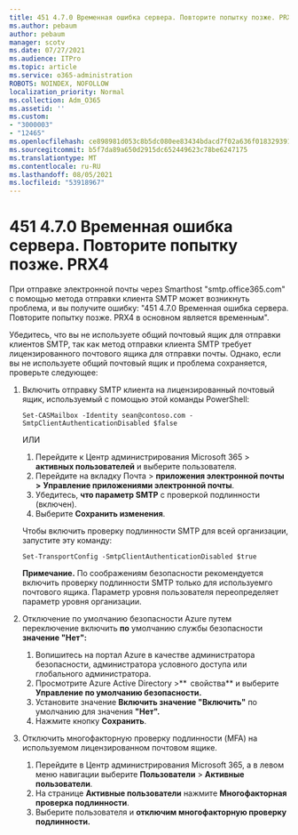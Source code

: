 ```yaml
---
title: 451 4.7.0 Временная ошибка сервера. Повторите попытку позже. PRX4
ms.author: pebaum
author: pebaum
manager: scotv
ms.date: 07/27/2021
ms.audience: ITPro
ms.topic: article
ms.service: o365-administration
ROBOTS: NOINDEX, NOFOLLOW
localization_priority: Normal
ms.collection: Adm_O365
ms.assetid: ''
ms.custom:
- "3000003"
- "12465"
ms.openlocfilehash: ce898981d053c8b5dc080ee83434bdacd7f02a636f0183293915bacdb48ba4ef
ms.sourcegitcommit: b5f7da89a650d2915dc652449623c78be6247175
ms.translationtype: MT
ms.contentlocale: ru-RU
ms.lasthandoff: 08/05/2021
ms.locfileid: "53918967"
---
```

# <a name="451-470-temporary-server-error-please-try-again-later-prx4"></a>451 4.7.0 Временная ошибка сервера. Повторите попытку позже. PRX4

При отправке электронной почты через Smarthost "smtp.office365.com" с помощью метода отправки клиента SMTP может возникнуть проблема, и вы получите ошибку: "451 4.7.0 Временная ошибка сервера. Повторите попытку позже. PRX4 в основном является временным". 

Убедитесь, что вы не используете общий почтовый ящик для отправки клиентов SMTP, так как метод отправки клиента SMTP требует лицензированного почтового ящика для отправки почты. Однако, если вы не используете общий почтовый ящик и проблема сохраняется, проверьте следующее:

1. Включить отправку SMTP клиента на лицензированный почтовый ящик, используемый с помощью этой команды PowerShell:

    ```Set-CASMailbox -Identity sean@contoso.com -SmtpClientAuthenticationDisabled $false```

    ИЛИ

    1. Перейдите к Центр администрирования Microsoft 365 > **активных пользователей** и выберите пользователя.
    1. Перейдите на вкладку Почта > **приложения электронной почты >** **Управление приложениями электронной почты**. 
    1. Убедитесь, **что параметр SMTP** с проверкой подлинности (включен).
    1. Выберите **Сохранить изменения**.
    
    Чтобы включить проверку подлинности SMTP для всей организации, запустите эту команду:

    `Set-TransportConfig -SmtpClientAuthenticationDisabled $true`
 
    **Примечание.** По соображениям безопасности рекомендуется включить проверку подлинности SMTP только для используемго почтового ящика. Параметр уровня пользователя переопределяет параметр уровня организации.

2. Отключение по умолчанию безопасности Azure путем переключение включить **по** умолчанию службы безопасности **значение "Нет":**

    1. Вопишитесь на портал Azure в качестве администратора безопасности, администратора условного доступа или глобального администратора.
    1. Просмотрите Azure Active Directory >**  свойства** и выберите **Управление по умолчанию безопасности.**
    1. Установите значение **Включить значение "Включить"** по умолчанию для значения **"Нет".**
    1. Нажмите кнопку **Сохранить**.

3. Отключить многофакторную проверку подлинности (MFA) на используемом лицензированном почтовом ящике.

    1. Перейдите в Центр администрирования Microsoft 365, а в левом меню навигации выберите **Пользователи**  >  **Активные пользователи**.
    1. На странице **Активные пользователи** нажмите **Многофакторная проверка подлинности**.
    1. Выберите пользователя и **отключим многофакторную проверку подлинности.**

